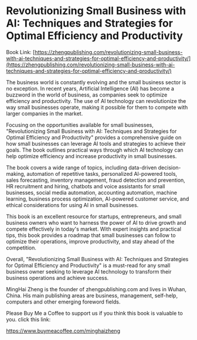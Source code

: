 # Revolutionizing Small Business with AI: Techniques and Strategies for Optimal Efficiency and Productivity

Book Link: [https://zhengpublishing.com/revolutionizing-small-business-with-ai-techniques-and-strategies-for-optimal-efficiency-and-productivity/](https://zhengpublishing.com/revolutionizing-small-business-with-ai-techniques-and-strategies-for-optimal-efficiency-and-productivity/)

The business world is constantly evolving and the small business sector is no exception. In recent years, Artificial Intelligence (AI) has become a buzzword in the world of business, as companies seek to optimize efficiency and productivity. The use of AI technology can revolutionize the way small businesses operate, making it possible for them to compete with larger companies in the market.

Focusing on the opportunities available for small businesses, "Revolutionizing Small Business with AI: Techniques and Strategies for Optimal Efficiency and Productivity" provides a comprehensive guide on how small businesses can leverage AI tools and strategies to achieve their goals. The book outlines practical ways through which AI technology can help optimize efficiency and increase productivity in small businesses.

The book covers a wide range of topics, including data-driven decision-making, automation of repetitive tasks, personalized AI-powered tools, sales forecasting, inventory management, fraud detection and prevention, HR recruitment and hiring, chatbots and voice assistants for small businesses, social media automation, accounting automation, machine learning, business process optimization, AI-powered customer service, and ethical considerations for using AI in small businesses.

This book is an excellent resource for startups, entrepreneurs, and small business owners who want to harness the power of AI to drive growth and compete effectively in today's market. With expert insights and practical tips, this book provides a roadmap that small businesses can follow to optimize their operations, improve productivity, and stay ahead of the competition.

Overall, "Revolutionizing Small Business with AI: Techniques and Strategies for Optimal Efficiency and Productivity" is a must-read for any small business owner seeking to leverage AI technology to transform their business operations and achieve success.

MingHai Zheng is the founder of zhengpublishing.com and lives in Wuhan, China. His main publishing areas are business, management, self-help, computers and other emerging foreword fields.

Please Buy Me a Coffee to support us if you think this book is valuable to you. click this link:

https://www.buymeacoffee.com/minghaizheng
